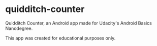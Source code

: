 # quidditch-counter
Quidditch Counter, an Android app made for Udacity's Android Basics Nanodegree.

This app was created for educational purposes only.
